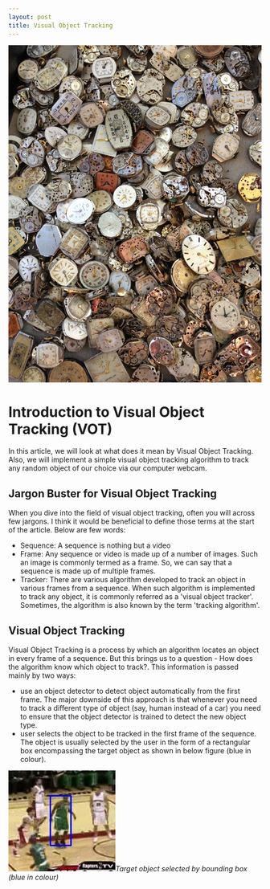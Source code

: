 ```yaml
---
layout: post
title: Visual Object Tracking
---
```


![ObjectTracking](../images/objecttracking.jpg "Photo by Heather Zabriskie on Unsplash")

# Introduction to Visual Object Tracking (VOT)

In this article, we will look at what does it mean by Visual Object Tracking. Also, we will implement a simple visual object tracking algorithm to track any random object of our choice via our computer webcam.

## Jargon Buster for Visual Object Tracking

When you dive into the field of visual object tracking, often you will across few jargons. I think it would be beneficial to define those terms at the start of the article. Below are few words:

- Sequence: A sequence is nothing but a video
- Frame:    Any sequence or video is made up of a number of images. Such an image is commonly termed as a frame. So, we can say that a sequence is made up of multiple frames.
- Tracker:  There are various algorithm developed to track an object in various frames from a sequence. When such algorithm is implemented to track any object, it is commonly referred as a 'visual object tracker'. Sometimes, the algorithm is also known by the term 'tracking algorithm'.

## Visual Object Tracking

Visual Object Tracking is a process by which an algorithm locates an object in every frame of a sequence. But this brings us to a question - How does the algorithm know which object to track?. This information is passed mainly by two ways:

- use an object detector to detect object automatically from the first frame. The major downside of this approach is that whenever you need to track a different type of object (say, human instead of a car) you need to ensure that the object detector is trained to detect the new object type.
- user selects the object to be tracked in the first frame of the sequence. The object is usually selected by the user in the form of a rectangular box encompassing the target object as shown in below figure (blue in colour).

![TargetObject](../images/objecttracking-2.jpg "Chen BX, Tsotsos JK. Fast visual object tracking with rotated bounding boxes. arXiv preprint arXiv:1907.03892. 2019 Jul 8")*Target object selected by bounding box (blue in colour)*

